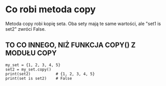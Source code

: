 # Co robi metoda copy  
Metoda copy robi kopię seta. Oba sety mają te same wartości, ale "set1 is set2" zwróci False.  
## TO CO INNEGO, NIŻ FUNKCJA COPY() Z MODUŁU COPY

```
my_set = {1, 2, 3, 4, 5}
set2 = my_set.copy()
print(set2)           # {1, 2, 3, 4, 5}
print(set is set2)    # False
```
